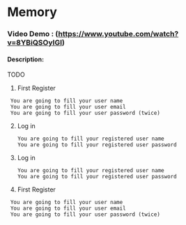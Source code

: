 # Memory
### Video Demo : (https://www.youtube.com/watch?v=8YBiQSOyIGI)
#### Description: 
TODO
1. First Register
  ```
   You are going to fill your user name
   You are going to fill your user email 
   You are going to fill your user password (twice)
   ```
2. Log in
   ```
   You are going to fill your registered user name
   You are going to fill your registered user password
   ```
2. Log in
   ```
   You are going to fill your registered user name
   You are going to fill your registered user password
   ```
1. First Register
  ```
   You are going to fill your user name
   You are going to fill your user email 
   You are going to fill your user password (twice)
   ```


